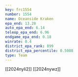 ```yaml
---
key: frc1554
number: 1554
name: Oceanside Kraken
epa_end: 13.28
auto_epa_end: 6.14
teleop_epa_end: 6.96
endgame_epa_end: 0.18
winrate: 0.4
district_epa_rank: 899
district_epa_percentile: 0.5008
type: Team
---
```

[[2024nyli2]]
[[2024nywz]]
